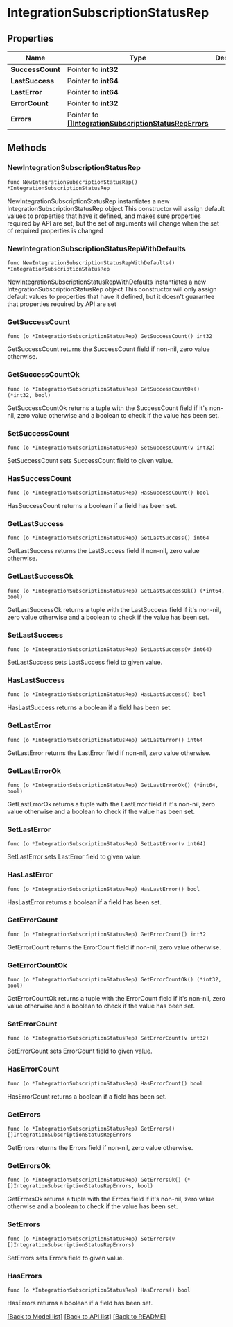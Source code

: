 # IntegrationSubscriptionStatusRep

## Properties

Name | Type | Description | Notes
------------ | ------------- | ------------- | -------------
**SuccessCount** | Pointer to **int32** |  | [optional] 
**LastSuccess** | Pointer to **int64** |  | [optional] 
**LastError** | Pointer to **int64** |  | [optional] 
**ErrorCount** | Pointer to **int32** |  | [optional] 
**Errors** | Pointer to [**[]IntegrationSubscriptionStatusRepErrors**](IntegrationSubscriptionStatusRepErrors.md) |  | [optional] 

## Methods

### NewIntegrationSubscriptionStatusRep

`func NewIntegrationSubscriptionStatusRep() *IntegrationSubscriptionStatusRep`

NewIntegrationSubscriptionStatusRep instantiates a new IntegrationSubscriptionStatusRep object
This constructor will assign default values to properties that have it defined,
and makes sure properties required by API are set, but the set of arguments
will change when the set of required properties is changed

### NewIntegrationSubscriptionStatusRepWithDefaults

`func NewIntegrationSubscriptionStatusRepWithDefaults() *IntegrationSubscriptionStatusRep`

NewIntegrationSubscriptionStatusRepWithDefaults instantiates a new IntegrationSubscriptionStatusRep object
This constructor will only assign default values to properties that have it defined,
but it doesn't guarantee that properties required by API are set

### GetSuccessCount

`func (o *IntegrationSubscriptionStatusRep) GetSuccessCount() int32`

GetSuccessCount returns the SuccessCount field if non-nil, zero value otherwise.

### GetSuccessCountOk

`func (o *IntegrationSubscriptionStatusRep) GetSuccessCountOk() (*int32, bool)`

GetSuccessCountOk returns a tuple with the SuccessCount field if it's non-nil, zero value otherwise
and a boolean to check if the value has been set.

### SetSuccessCount

`func (o *IntegrationSubscriptionStatusRep) SetSuccessCount(v int32)`

SetSuccessCount sets SuccessCount field to given value.

### HasSuccessCount

`func (o *IntegrationSubscriptionStatusRep) HasSuccessCount() bool`

HasSuccessCount returns a boolean if a field has been set.

### GetLastSuccess

`func (o *IntegrationSubscriptionStatusRep) GetLastSuccess() int64`

GetLastSuccess returns the LastSuccess field if non-nil, zero value otherwise.

### GetLastSuccessOk

`func (o *IntegrationSubscriptionStatusRep) GetLastSuccessOk() (*int64, bool)`

GetLastSuccessOk returns a tuple with the LastSuccess field if it's non-nil, zero value otherwise
and a boolean to check if the value has been set.

### SetLastSuccess

`func (o *IntegrationSubscriptionStatusRep) SetLastSuccess(v int64)`

SetLastSuccess sets LastSuccess field to given value.

### HasLastSuccess

`func (o *IntegrationSubscriptionStatusRep) HasLastSuccess() bool`

HasLastSuccess returns a boolean if a field has been set.

### GetLastError

`func (o *IntegrationSubscriptionStatusRep) GetLastError() int64`

GetLastError returns the LastError field if non-nil, zero value otherwise.

### GetLastErrorOk

`func (o *IntegrationSubscriptionStatusRep) GetLastErrorOk() (*int64, bool)`

GetLastErrorOk returns a tuple with the LastError field if it's non-nil, zero value otherwise
and a boolean to check if the value has been set.

### SetLastError

`func (o *IntegrationSubscriptionStatusRep) SetLastError(v int64)`

SetLastError sets LastError field to given value.

### HasLastError

`func (o *IntegrationSubscriptionStatusRep) HasLastError() bool`

HasLastError returns a boolean if a field has been set.

### GetErrorCount

`func (o *IntegrationSubscriptionStatusRep) GetErrorCount() int32`

GetErrorCount returns the ErrorCount field if non-nil, zero value otherwise.

### GetErrorCountOk

`func (o *IntegrationSubscriptionStatusRep) GetErrorCountOk() (*int32, bool)`

GetErrorCountOk returns a tuple with the ErrorCount field if it's non-nil, zero value otherwise
and a boolean to check if the value has been set.

### SetErrorCount

`func (o *IntegrationSubscriptionStatusRep) SetErrorCount(v int32)`

SetErrorCount sets ErrorCount field to given value.

### HasErrorCount

`func (o *IntegrationSubscriptionStatusRep) HasErrorCount() bool`

HasErrorCount returns a boolean if a field has been set.

### GetErrors

`func (o *IntegrationSubscriptionStatusRep) GetErrors() []IntegrationSubscriptionStatusRepErrors`

GetErrors returns the Errors field if non-nil, zero value otherwise.

### GetErrorsOk

`func (o *IntegrationSubscriptionStatusRep) GetErrorsOk() (*[]IntegrationSubscriptionStatusRepErrors, bool)`

GetErrorsOk returns a tuple with the Errors field if it's non-nil, zero value otherwise
and a boolean to check if the value has been set.

### SetErrors

`func (o *IntegrationSubscriptionStatusRep) SetErrors(v []IntegrationSubscriptionStatusRepErrors)`

SetErrors sets Errors field to given value.

### HasErrors

`func (o *IntegrationSubscriptionStatusRep) HasErrors() bool`

HasErrors returns a boolean if a field has been set.


[[Back to Model list]](../README.md#documentation-for-models) [[Back to API list]](../README.md#documentation-for-api-endpoints) [[Back to README]](../README.md)


